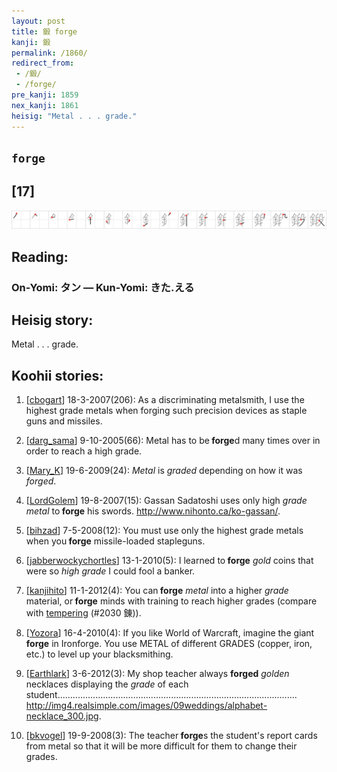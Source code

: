 ```yaml
---
layout: post
title: 鍛 forge
kanji: 鍛
permalink: /1860/
redirect_from:
 - /鍛/
 - /forge/
pre_kanji: 1859
nex_kanji: 1861
heisig: "Metal . . . grade."
---
```


## `forge`

## [17]

<div class="stroke"><img src="../images/E98D9B.png" /></div>

## Reading:

### On-Yomi: タン &mdash; Kun-Yomi: きた.える

## Heisig story:

Metal . . . grade.

## Koohii stories:

1) [<a href="http://kanji.koohii.com/profile/cbogart">cbogart</a>] 18-3-2007(206): As a discriminating metalsmith, I use the highest grade metals when forging such precision devices as staple guns and missiles.

2) [<a href="http://kanji.koohii.com/profile/darg_sama">darg_sama</a>] 9-10-2005(66): Metal has to be<strong> forge</strong>d many times over in order to reach a high grade.

3) [<a href="http://kanji.koohii.com/profile/Mary_K">Mary_K</a>] 19-6-2009(24): <em>Metal</em> is <em>graded</em> depending on how it was <em>forged</em>.

4) [<a href="http://kanji.koohii.com/profile/LordGolem">LordGolem</a>] 19-8-2007(15): Gassan Sadatoshi uses only high <em>grade metal</em> to<strong> forge</strong> his swords. <a href="http://www.nihonto.ca/ko-gassan/">http://www.nihonto.ca/ko-gassan/</a>.

5) [<a href="http://kanji.koohii.com/profile/bihzad">bihzad</a>] 7-5-2008(12): You must use only the highest grade metals when you<strong> forge</strong> missile-loaded stapleguns.

6) [<a href="http://kanji.koohii.com/profile/jabberwockychortles">jabberwockychortles</a>] 13-1-2010(5): I learned to<strong> forge</strong> <em>gold</em> coins that were so <em>high grade</em> I could fool a banker.

7) [<a href="http://kanji.koohii.com/profile/kanjihito">kanjihito</a>] 11-1-2012(4): You can<strong> forge</strong> <em>metal</em> into a higher <em>grade</em> material, or<strong> forge</strong> minds with training to reach higher grades (compare with <a href="../2030">tempering</a> (#2030 錬)).

8) [<a href="http://kanji.koohii.com/profile/Yozora">Yozora</a>] 16-4-2010(4): If you like World of Warcraft, imagine the giant<strong> forge</strong> in Ironforge. You use METAL of different GRADES (copper, iron, etc.) to level up your blacksmithing.

9) [<a href="http://kanji.koohii.com/profile/Earthlark">Earthlark</a>] 3-6-2012(3): My shop teacher always <strong>forged</strong> <em>golden</em> necklaces displaying the <em>grade</em> of each student............................................................................................... <a href="http://img4.realsimple.com/images/09weddings/alphabet-necklace_300.jpg">http://img4.realsimple.com/images/09weddings/alphabet-necklace_300.jpg</a>.

10) [<a href="http://kanji.koohii.com/profile/bkvogel">bkvogel</a>] 19-9-2008(3): The teacher<strong> forge</strong>s the student&#039;s report cards from metal so that it will be more difficult for them to change their grades.
